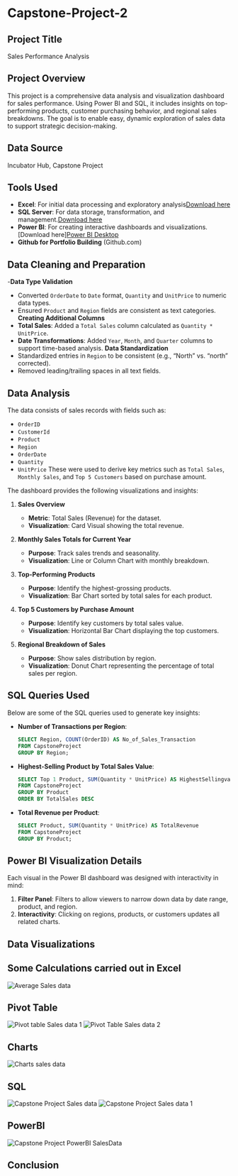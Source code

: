 # Capstone-Project-2
## Project Title
Sales Performance Analysis

## Project Overview
This project is a comprehensive data analysis and visualization dashboard for sales performance. Using Power BI and SQL, it includes insights on top-performing products, customer purchasing behavior, and regional sales breakdowns. The goal is to enable easy, dynamic exploration of sales data to support strategic decision-making.

## Data Source
Incubator Hub, Capstone Project

## Tools Used
- **Excel**: For initial data processing and exploratory analysis[Download here](https://www.microsoft.com)
- **SQL Server**: For data storage, transformation, and management.[Download here](https://www.microsoft.com)
- **Power BI**: For creating interactive dashboards and visualizations.[Download here][Power BI Desktop](https://powerbi.microsoft.com/en-us/desktop/)
- **Github for Portfolio Building** (Github.com)

## Data Cleaning and Preparation
-**Data Type Validation**
- Converted `OrderDate` to `Date` format, `Quantity` and `UnitPrice` to numeric data types.
- Ensured `Product` and `Region` fields are consistent as text categories.
**Creating Additional Columns**
- **Total Sales**: Added a `Total Sales` column calculated as `Quantity * UnitPrice`.
- **Date Transformations**: Added `Year`, `Month`, and `Quarter` columns to support time-based analysis.
**Data Standardization**
- Standardized entries in `Region` to be consistent (e.g., “North” vs. “north” corrected).
- Removed leading/trailing spaces in all text fields.

## Data Analysis

The data consists of sales records with fields such as:
- `OrderID`
- `CustomerId`
- `Product`
- `Region`
- `OrderDate`
- `Quantity`
- `UnitPrice`
These were used to derive key metrics such as `Total Sales`, `Monthly Sales`, and `Top 5 Customers` based on purchase amount.

The dashboard provides the following visualizations and insights:

1. **Sales Overview**  
   - **Metric**: Total Sales (Revenue) for the dataset.
   - **Visualization**: Card Visual showing the total revenue.

2. **Monthly Sales Totals for Current Year**  
   - **Purpose**: Track sales trends and seasonality.
   - **Visualization**: Line or Column Chart with monthly breakdown.

3. **Top-Performing Products**  
   - **Purpose**: Identify the highest-grossing products.
   - **Visualization**: Bar Chart sorted by total sales for each product.

4. **Top 5 Customers by Purchase Amount**  
   - **Purpose**: Identify key customers by total sales value.
   - **Visualization**: Horizontal Bar Chart displaying the top customers.

5. **Regional Breakdown of Sales**  
   - **Purpose**: Show sales distribution by region.
   - **Visualization**: Donut Chart representing the percentage of total sales per region.

## SQL Queries Used

Below are some of the SQL queries used to generate key insights:

- **Number of Transactions per Region**:
    ```sql
    SELECT Region, COUNT(OrderID) AS No_of_Sales_Transaction
    FROM CapstoneProject
    GROUP BY Region;
    ```

- **Highest-Selling Product by Total Sales Value**:
    ```sql
    SELECT Top 1 Product, SUM(Quantity * UnitPrice) AS HighestSellingvalues
    FROM CapstoneProject
    GROUP BY Product
    ORDER BY TotalSales DESC
    ```

- **Total Revenue per Product**:
    ```sql
    SELECT Product, SUM(Quantity * UnitPrice) AS TotalRevenue
    FROM CapstoneProject
    GROUP BY Product;
    ```

## Power BI Visualization Details
Each visual in the Power BI dashboard was designed with interactivity in mind:
1. **Filter Panel**: Filters to allow viewers to narrow down data by date range, product, and region.
2. **Interactivity**: Clicking on regions, products, or customers updates all related charts.

## Data Visualizations

## Some Calculations carried out in Excel
![Average Sales data](https://github.com/user-attachments/assets/412ab1a7-36d2-4f3b-9518-73eec24818cf)

## Pivot Table
![Pivot table Sales data 1](https://github.com/user-attachments/assets/ce1a83d6-7e43-4947-b909-4fa1d5696f82)
![Pivot Table Sales data 2](https://github.com/user-attachments/assets/70de8dba-7ef9-4664-813b-b306a3b6fa89)

## Charts
![Charts sales data](https://github.com/user-attachments/assets/14a7ad54-c839-4027-a1cd-845616477443)

## SQL
![Capstone Project Sales data](https://github.com/user-attachments/assets/6cc85a36-4096-44a2-ae33-8d0be6a6f139)
![Capstone Project Sales data 1](https://github.com/user-attachments/assets/e17097bb-cc8d-4fbb-acde-66becdd92836)

## PowerBI
![Capstone Project PowerBI SalesData](https://github.com/user-attachments/assets/1c9e2f92-bfc5-497f-8e05-9afea2974b89)

## Conclusion







